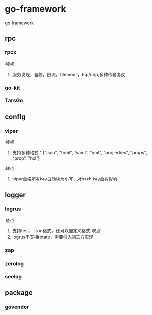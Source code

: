 # go-framework
go framework

## rpc  
### rpcx  
*特点* 
1. 服务发现，鉴权，限流，filemode，tcp/udp,多种传输协议 
### go-kit  
### TarsGo  
  
## config  
### viper  
*特点*  
1. 支持多种格式：{"json", "toml", "yaml", "yml", "properties", "props", "prop", "hcl"}  

*缺点*  
1. viper会把所有key自动转为小写，对hash key会有影响  
   
## logger  
### logrus  
*特点* 
1. 支持test， json格式，还可以自定义格式
*缺点*  
1. logrus不支持rotate，需要引入第三方实现  

### zap  
### zerolog  
### seelog  
  
## package  
### govendor  
